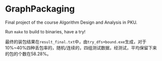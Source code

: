 # GraphPackaging

Final project of the course Algorithm Design and Analysis in PKU.

Run `make` to build to binaries, have a try!

最终的装包结果在`result_final.txt`中，由`try_dfs+bound.exe`生成，对于10%\~40%四种丢包率的，随机/连续的，四组测试数据，经测试，平均保留下来的包的个数在58.28%。